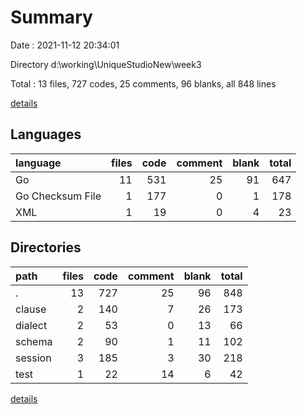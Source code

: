 # Summary

Date : 2021-11-12 20:34:01

Directory d:\working\UniqueStudioNew\week3

Total : 13 files,  727 codes, 25 comments, 96 blanks, all 848 lines

[details](details.md)

## Languages
| language | files | code | comment | blank | total |
| :--- | ---: | ---: | ---: | ---: | ---: |
| Go | 11 | 531 | 25 | 91 | 647 |
| Go Checksum File | 1 | 177 | 0 | 1 | 178 |
| XML | 1 | 19 | 0 | 4 | 23 |

## Directories
| path | files | code | comment | blank | total |
| :--- | ---: | ---: | ---: | ---: | ---: |
| . | 13 | 727 | 25 | 96 | 848 |
| clause | 2 | 140 | 7 | 26 | 173 |
| dialect | 2 | 53 | 0 | 13 | 66 |
| schema | 2 | 90 | 1 | 11 | 102 |
| session | 3 | 185 | 3 | 30 | 218 |
| test | 1 | 22 | 14 | 6 | 42 |

[details](details.md)
